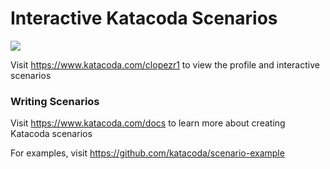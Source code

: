 # Interactive Katacoda Scenarios

[![](http://shields.katacoda.com/katacoda/clopezr1/count.svg)](https://www.katacoda.com/clopezr1 "Get your profile on Katacoda.com")

Visit https://www.katacoda.com/clopezr1 to view the profile and interactive scenarios

### Writing Scenarios
Visit https://www.katacoda.com/docs to learn more about creating Katacoda scenarios

For examples, visit https://github.com/katacoda/scenario-example
